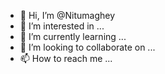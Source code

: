 - 👋 Hi, I’m @Nitumaghey
- 👀 I’m interested in ...
- 🌱 I’m currently learning ...
- 💞️ I’m looking to collaborate on ...
- 📫 How to reach me ...

<!---
Nitumaghey/Nitumaghey is a ✨ special ✨ repository because its `README.md` (this file) appears on your GitHub profile.
You can click the Preview link to take a look at your changes.
--->
